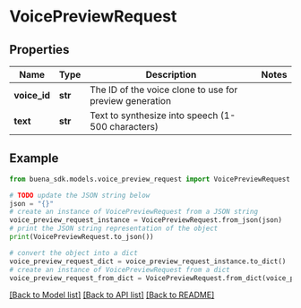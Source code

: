 # VoicePreviewRequest


## Properties

Name | Type | Description | Notes
------------ | ------------- | ------------- | -------------
**voice_id** | **str** | The ID of the voice clone to use for preview generation | 
**text** | **str** | Text to synthesize into speech (1-500 characters) | 

## Example

```python
from buena_sdk.models.voice_preview_request import VoicePreviewRequest

# TODO update the JSON string below
json = "{}"
# create an instance of VoicePreviewRequest from a JSON string
voice_preview_request_instance = VoicePreviewRequest.from_json(json)
# print the JSON string representation of the object
print(VoicePreviewRequest.to_json())

# convert the object into a dict
voice_preview_request_dict = voice_preview_request_instance.to_dict()
# create an instance of VoicePreviewRequest from a dict
voice_preview_request_from_dict = VoicePreviewRequest.from_dict(voice_preview_request_dict)
```
[[Back to Model list]](../README.md#documentation-for-models) [[Back to API list]](../README.md#documentation-for-api-endpoints) [[Back to README]](../README.md)


